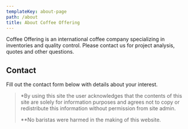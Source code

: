 ```yaml
---
templateKey: about-page
path: /about
title: About Coffee Offering
---
```

Coffee Offering is an international coffee company specializing in inventories and quality control. Please contact us for project analysis, quotes and other questions. 

## Contact

Fill out the contact form below with details about your interest.

> \*By using this site the user acknowledges that the contents of this site are solely for information purposes and agrees not to copy or redistribute this information without permission from site admin.
>
> \*\*No baristas were harmed in the making of this website.

